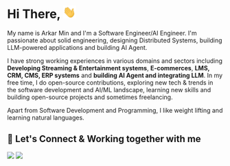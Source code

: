 # Hi There, <img src="https://raw.githubusercontent.com/ABSphreak/ABSphreak/master/gifs/Hi.gif" width="30px">

My name is Arkar Min and I'm a Software Engineer/AI Engineer. I'm passionate about solid engineering, designing Distributed Systems, building LLM-powered applications and building AI Agent.

I have strong working experiences in various domains and sectors including **Developing Streaming & Entertainment systems**, **E-commerces**, **LMS, CRM, CMS, ERP systems** and **building AI Agent and integrating LLM**. In my free time, I do open-source contributions, exploring new tech & trends in the software development and AI/ML landscape, learning new skills and building open-source projects and sometimes freelancing. 

Apart from Software Development and Programming, I like weight lifting and learning natural languages.

## 🤝 Let's Connect & Working together with me
<p>
  <a href="https://www.linkedin.com/in/arkar-min-97410b308/"><img src="https://cdn2.iconfinder.com/data/icons/social-media-2285/512/1_Linkedin_unofficial_colored_svg-128.png" width="40"></a>
  <a href="https://x.com/amin_dev_7"><img src="https://cdn2.iconfinder.com/data/icons/social-media-2285/512/1_Twitter3_colored_svg-64.png" width="40"></a>
</p>
